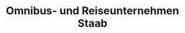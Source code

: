 ---
title: "Omnibus- und Reiseunternehmen Staab"
url: /laufach/omnibus-und-reiseunternehmen-staab/
shop: Reisebüro
---